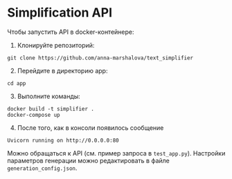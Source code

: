 # Simplification API
Чтобы запустить API в docker-контейнере:
1. Клонируйте репозиторий: 
```commandline
git clone https://github.com/anna-marshalova/text_simplifier
```
2. Перейдите в директорию app: 
```commandline
cd app
```
3. Выполните команды: 
``` commandline
docker build -t simplifier .
docker-compose up 
```
4. После того, как в консоли появилось сообщение
```commandline
Uvicorn running on http://0.0.0.0:80
```
Можно обращаться к API (см. пример запроса в `test_app.py`).
Настройки параметров генерации можно редактировать в файле `generation_config.json`.